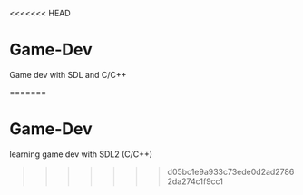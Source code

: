 <<<<<<< HEAD
# Game-Dev 
Game dev with SDL and C/C++


=======
# Game-Dev
learning game dev with SDL2 (C/C++)
>>>>>>> d05bc1e9a933c73ede0d2ad27862da274c1f9cc1
